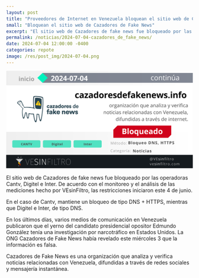```yaml
---
layout: post
title: "Proveedores de Internet en Venezuela bloquean el sitio web de Cazadores de Fake News"
small: "Bloquean el sitio web de Cazadores de Fake News"
excerpt: "El sitio web de Cazadores de fake news fue bloqueado por las operadoras Cantv, Digitel e Inter. De acuerdo con el monitoreo y el análisis de las mediciones hecho por VEsinFiltro, las restricciones iniciaron este 4 de junio."
permalink: /noticias/2024-07-04-cazadores_de_fake_news/
date: 2024-07-04 12:00:00 -0400
categories: repote
image: /res/post_img/2024-07-04.png
---
```

![](/res/post_img/2024-07-04.png)

El sitio web de Cazadores de fake news fue bloqueado por las operadoras Cantv, Digitel e Inter. De acuerdo con el monitoreo y el análisis de las mediciones hecho por VEsinFiltro, las restricciones iniciaron este 4 de junio.

En el caso de Cantv, mantiene un bloqueo de tipo DNS + HTTPS, mientras que Digitel e Inter, de tipo DNS.

En los últimos días, varios medios de comunicación en Venezuela publicaron que el yerno del candidato presidencial opositor Edmundo González tenía una investigación por narcotráfico en Estados Unidos. La ONG Cazadores de Fake News había revelado este miércoles 3 que la información es falsa.

Cazadores de Fake News es una organización que analiza y verifica noticias relacionadas con Venezuela, difundidas a través de redes sociales y mensajería instantánea.

